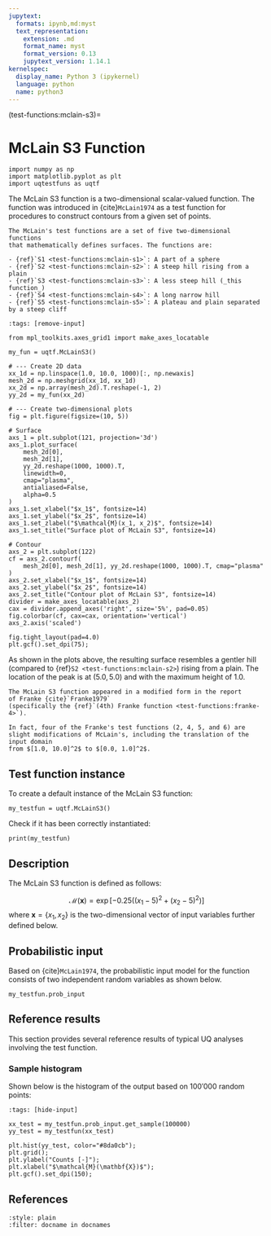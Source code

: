 ```yaml
---
jupytext:
  formats: ipynb,md:myst
  text_representation:
    extension: .md
    format_name: myst
    format_version: 0.13
    jupytext_version: 1.14.1
kernelspec:
  display_name: Python 3 (ipykernel)
  language: python
  name: python3
---
```


(test-functions:mclain-s3)=
# McLain S3 Function

```{code-cell} ipython3
import numpy as np
import matplotlib.pyplot as plt
import uqtestfuns as uqtf
```

The McLain S3 function is a two-dimensional scalar-valued function.
The function was introduced in {cite}`McLain1974` as a test function for
procedures to construct contours from a given set of points.

```{note}
The McLain's test functions are a set of five two-dimensional functions 
that mathematically defines surfaces. The functions are:

- {ref}`S1 <test-functions:mclain-s1>`: A part of a sphere
- {ref}`S2 <test-functions:mclain-s2>`: A steep hill rising from a plain
- {ref}`S3 <test-functions:mclain-s3>`: A less steep hill (_this function_)
- {ref}`S4 <test-functions:mclain-s4>`: A long narrow hill
- {ref}`S5 <test-functions:mclain-s5>`: A plateau and plain separated by a steep cliff
```

```{code-cell} ipython3
:tags: [remove-input]

from mpl_toolkits.axes_grid1 import make_axes_locatable

my_fun = uqtf.McLainS3()

# --- Create 2D data
xx_1d = np.linspace(1.0, 10.0, 1000)[:, np.newaxis]
mesh_2d = np.meshgrid(xx_1d, xx_1d)
xx_2d = np.array(mesh_2d).T.reshape(-1, 2)
yy_2d = my_fun(xx_2d)

# --- Create two-dimensional plots
fig = plt.figure(figsize=(10, 5))

# Surface
axs_1 = plt.subplot(121, projection='3d')
axs_1.plot_surface(
    mesh_2d[0],
    mesh_2d[1],
    yy_2d.reshape(1000, 1000).T,
    linewidth=0,
    cmap="plasma",
    antialiased=False,
    alpha=0.5
)
axs_1.set_xlabel("$x_1$", fontsize=14)
axs_1.set_ylabel("$x_2$", fontsize=14)
axs_1.set_zlabel("$\mathcal{M}(x_1, x_2)$", fontsize=14)
axs_1.set_title("Surface plot of McLain S3", fontsize=14)

# Contour
axs_2 = plt.subplot(122)
cf = axs_2.contourf(
    mesh_2d[0], mesh_2d[1], yy_2d.reshape(1000, 1000).T, cmap="plasma"
)
axs_2.set_xlabel("$x_1$", fontsize=14)
axs_2.set_ylabel("$x_2$", fontsize=14)
axs_2.set_title("Contour plot of McLain S3", fontsize=14)
divider = make_axes_locatable(axs_2)
cax = divider.append_axes('right', size='5%', pad=0.05)
fig.colorbar(cf, cax=cax, orientation='vertical')
axs_2.axis('scaled')

fig.tight_layout(pad=4.0)
plt.gcf().set_dpi(75);
```

As shown in the plots above, the resulting surface resembles a gentler 
hill (compared to {ref}`S2 <test-functions:mclain-s2>`) rising from a plain.
The location of the peak is at $(5.0, 5.0)$
and with the maximum height of $1.0$.

```{note}
The McLain S3 function appeared in a modified form in the report 
of Franke {cite}`Franke1979`
(specifically the {ref}`(4th) Franke function <test-functions:franke-4>`).

In fact, four of the Franke's test functions (2, 4, 5, and 6) are 
slight modifications of McLain's, including the translation of the input domain
from $[1.0, 10.0]^2$ to $[0.0, 1.0]^2$.
```

## Test function instance

To create a default instance of the McLain S3 function:

```{code-cell} ipython3
my_testfun = uqtf.McLainS3()
```

Check if it has been correctly instantiated:

```{code-cell} ipython3
print(my_testfun)
```

## Description

The McLain S3 function is defined as follows:

$$
\mathcal{M}(\boldsymbol{x}) = \exp{\left[ - 
0.25 \left( (x_1 - 5)^2 + (x_2 - 5)^2 \right) \right]}
$$
where $\boldsymbol{x} = \{ x_1, x_2 \}$
is the two-dimensional vector of input variables further defined below.

## Probabilistic input

Based on {cite}`McLain1974`, the probabilistic input model
for the function consists of two independent random variables as shown below.

```{code-cell} ipython3
my_testfun.prob_input
```

## Reference results

This section provides several reference results of typical UQ analyses involving
the test function.

### Sample histogram

Shown below is the histogram of the output based on $100'000$ random points:

```{code-cell} ipython3
:tags: [hide-input]

xx_test = my_testfun.prob_input.get_sample(100000)
yy_test = my_testfun(xx_test)

plt.hist(yy_test, color="#8da0cb");
plt.grid();
plt.ylabel("Counts [-]");
plt.xlabel("$\mathcal{M}(\mathbf{X})$");
plt.gcf().set_dpi(150);
```

## References

```{bibliography}
:style: plain
:filter: docname in docnames
```
